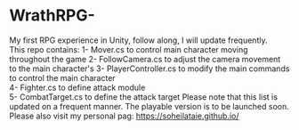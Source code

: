 # WrathRPG-
My first RPG experience in Unity, follow along, I will update frequently.  
This repo contains: 
1- Mover.cs to control main character moving throughout the game 
2- FollowCamera.cs to adjust the camera movement to the main character's 
3- PlayerController.cs to modify the main commands to control the main character  
4- Fighter.cs to define attack module  
5- CombatTarget.cs to define the attack target 
Please note that this list is updated on a frequent manner. 
The playable version is to be launched soon. 
Please also visit my personal pag: https://soheilataie.github.io/
